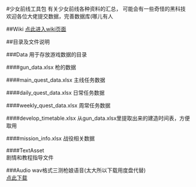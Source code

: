 #少女前线工具包有关少女前线各种资料的汇总， 可能会有一些奇怪的黑科技  欢迎各位大佬提交数据，完善数据库(哪儿有人##Wiki[点此进入wiki页面](https://github.com/Lyt99/Girls_Frontline_Tools/wiki)  ##目录及文件说明###Data用于存放游戏数据的目录####gun\_data.xlsx枪的数据####main\_quest\_data.xlsx主线任务数据####daily\_quest\_data.xlsx日常任务数据####weekly\_quest\_data.xlsx周常任务数据####develop\_timetable.xlsx从gun\_data.xlsx里提取出来的建造时间表，方便取用####mission\_info.xlsx战役相关数据####TextAsset\剧情和教程指导文件###Audiowav格式三测枪娘语音(太大所以下载用度盘代替)  [点此下载](http://pan.baidu.com/s/1jHUTWMi)